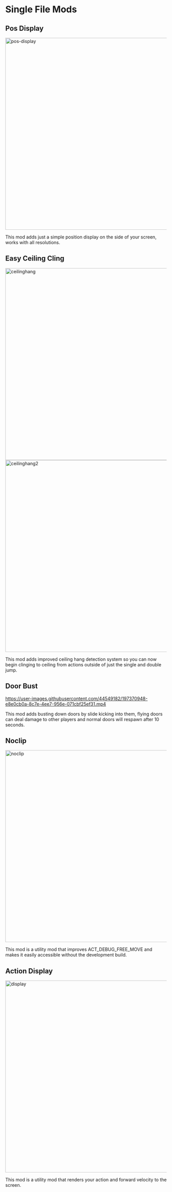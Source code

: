 # Single File Mods

## Pos Display

<img width="600" alt="pos-display" src="https://user-images.githubusercontent.com/44549182/185991888-269d4823-1d33-4851-b01c-371d4bd967f9.png">

This mod adds just a simple position display on the side of your screen, works with all resolutions.

## Easy Ceiling Cling

<img width="600" alt="ceilinghang" src="https://user-images.githubusercontent.com/44549182/189996063-4afe874f-ebad-495f-8b80-4801df90d1f6.png">
<img width="600" alt="ceilinghang2" src="https://user-images.githubusercontent.com/44549182/189996076-aea3446b-a4d6-4320-a1ee-e2256615249a.png">

This mod adds improved ceiling hang detection system so you can now begin clinging to ceiling from actions outside of just the single and double jump.

## Door Bust

https://user-images.githubusercontent.com/44549182/197370948-e8e0cb0a-8c7e-4ee7-956e-071cbf25ef31.mp4

This mod adds busting down doors by slide kicking into them, flying doors can deal damage to other players and normal doors will respawn after 10 seconds.

## Noclip

<img width="600" alt="noclip" src="https://github.com/Agent-11/agent-ex-coop-mods/assets/44549182/c8268b54-0e61-4558-9c68-6129cc877f56">

This mod is a utility mod that improves ACT_DEBUG_FREE_MOVE and makes it easily accessible without the development build.

## Action Display

<img width="600" alt="display" src="https://github.com/Agent-11/agent-ex-coop-mods/assets/44549182/2922e4f9-507f-4460-82c5-d63a098d6754">

This mod is a utility mod that renders your action and forward velocity to the screen.
